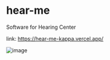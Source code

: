 # hear-me
Software for Hearing Center

link: https://hear-me-kappa.vercel.app/

![image](https://github.com/michelcub/hear-me/assets/49735520/1338a258-e5fe-4bb4-9ac9-9692a2c00761)
